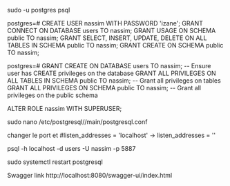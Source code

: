 
sudo -u postgres psql

postgres=# CREATE USER nassim WITH PASSWORD 'izane';
GRANT CONNECT ON DATABASE users TO nassim;
GRANT USAGE ON SCHEMA public TO nassim;
GRANT SELECT, INSERT, UPDATE, DELETE ON ALL TABLES IN SCHEMA public TO nassim;
GRANT CREATE ON SCHEMA public TO nassim;

postgres=# GRANT CREATE ON DATABASE users TO nassim;  -- Ensure user has CREATE privileges on the database
GRANT ALL PRIVILEGES ON ALL TABLES IN SCHEMA public TO nassim;  -- Grant all privileges on tables
GRANT ALL PRIVILEGES ON SCHEMA public TO nassim;  -- Grant all privileges on the public schema



ALTER ROLE nassim WITH SUPERUSER;








sudo nano /etc/postgresql/<version>/main/postgresql.conf

changer le port et
#listen_addresses = 'localhost'  -> listen_addresses = ''



psql -h localhost -d users -U nassim -p 5887

sudo systemctl restart postgresql





Swagger link http://localhost:8080/swagger-ui/index.html
